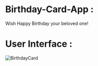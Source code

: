 # Birthday-Card-App :

Wish Happy Birthday your beloved one!

# User Interface :

![BirthdayCard](https://user-images.githubusercontent.com/36065206/96285467-a3402f80-0ffc-11eb-81f0-b1730a3a7d57.png)
